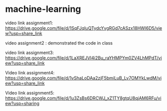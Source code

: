 # machine-learning

video link assignment1: https://drive.google.com/file/d/1SqFJqIuQTydcYvgRGd7cASzx18HWl6D5/view?usp=share_link


video assignment2 : demonstrated the code in class

video link assignment3: https://drive.google.com/file/d/1LaXREJVl4i2Bu_raYHMPYm0ZV4LhMPdT/view?usp=share_link

Video link assignment4: https://drive.google.com/file/d/1vShaLoDAa2zjF5bmiLuB_Lv7OMYkLwdM/view?usp=share_link

Video link assignment5: https://drive.google.com/file/d/1u3ZsBs6DRCWJ_xZ1TY8gtqU8qjAM6RFu/view?usp=sharing
